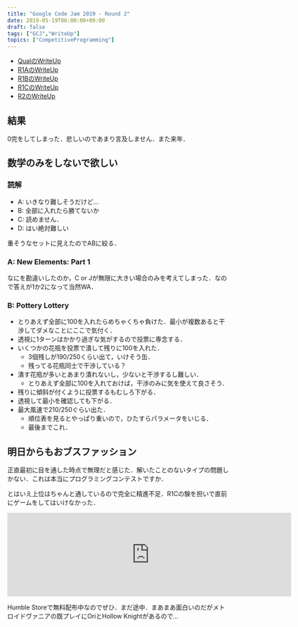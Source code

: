 ```yaml
---
title: "Google Code Jam 2019 - Round 2"
date: 2019-05-19T06:00:00+09:00
draft: false
tags: ["GCJ","WriteUp"]
topics: ["CompetitiveProgramming"]
---
```


- [QualのWriteUp](../../04/07)
- [R1AのWriteUp](../../04/13)
- [R1BのWriteUp](../../04/29)
- [R1CのWriteUp](../05/05)
- [R2のWriteUp](../05/19)

## 結果
0完をしてしまった．悲しいのであまり言及しません．また来年．

## 数学のみをしないで欲しい

### 読解
- A: いきなり難しそうだけど…
- B: 全部に入れたら勝てないか
- C: 読めません．
- D: はい絶対難しい

重そうなセットに見えたのでABに絞る．

### A: New Elements: Part 1
なにを勘違いしたのか，C or Jが無限に大きい場合のみを考えてしまった．なので答えが1か2になって当然WA．

### B: Pottery Lottery
- とりあえず全部に100を入れたらめちゃくちゃ負けた．最小が複数あると干渉してダメなことにここで気付く．
- 透視に1ターンはかかり過ぎな気がするので投票に専念する．
- いくつかの花瓶を投票で潰して残りに100を入れた．
    - 3個残しが190/250くらい出て，いけそう缶．
    - 残ってる花瓶同士で干渉している？
- 潰す花瓶が多いとあまり潰れないし，少ないと干渉するし難しい．
    - とりあえず全部に100を入れておけば，干渉のみに気を使えて良さそう．
- 残りに傾斜が付くように投票するもむしろ下がる．
- 透視して最小を確認しても下がる．
- 最大風速で210/250ぐらい出た．
    - 順位表を見るとやっぱり重いので，ひたすらパラメータをいじる．
    - 最後までこれ．

## 明日からもおブスファッション
正直最初に目を通した時点で無理だと感じた．解いたことのないタイプの問題しかない．これは本当にプログラミングコンテストですか．

とはいえ上位はちゃんと通しているので完全に精進不足．R1Cの験を担いで直前にゲームをしてはいけなかった．

<iframe src="https://store.steampowered.com/widget/275390/37382/" frameborder="0" width="646" height="190"></iframe>

Humble Storeで無料配布中なのでぜひ．まだ途中．まあまあ面白いのだがメトロイドヴァニアの既プレイにOriとHollow Knightがあるので…
